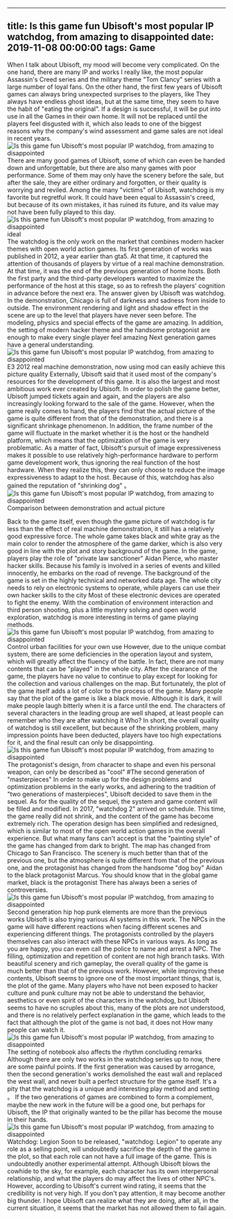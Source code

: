 
---
title: Is this game fun Ubisoft's most popular IP watchdog, from amazing to disappointed
date: 2019-11-08 00:00:00
tags:  Game
---
When I talk about Ubisoft, my mood will become very complicated. On the one hand, there are many IP and works I really like, the most popular Assassin's Creed series and the military theme "Tom Clancy" series with a large number of loyal fans. On the other hand, the first few years of Ubisoft games can always bring unexpected surprises to the players, like They always have endless ghost ideas, but at the same time, they seem to have the habit of "eating the original". If a design is successful, it will be put into use in all the Games in their own home. It will not be replaced until the players feel disgusted with it, which also leads to one of the biggest reasons why the company's wind assessment and game sales are not ideal in recent years.
![Is this game fun Ubisoft's most popular IP watchdog, from amazing to disappointed](20969cc654d04543b7b64f0b8cdbc703.jpg)
There are many good games of Ubisoft, some of which can even be handed down and unforgettable, but there are also many games with poor performance. Some of them may only have the scenery before the sale, but after the sale, they are either ordinary and forgotten, or their quality is worrying and reviled. Among the many "victims" of Ubisoft, watchdog is my favorite but regretful work. It could have been equal to Assassin's creed, but because of its own mistakes, it has ruined its future, and its value may not have been fully played to this day.
![Is this game fun Ubisoft's most popular IP watchdog, from amazing to disappointed](57f541d4b8f04f25a0e1bb7a71a89594.jpg)
    ideal   
The watchdog is the only work on the market that combines modern hacker themes with open world action games. Its first generation of works was published in 2012, a year earlier than gta5. At that time, it captured the attention of thousands of players by virtue of a real machine demonstration. At that time, it was the end of the previous generation of home hosts. Both the first party and the third-party developers wanted to maximize the performance of the host at this stage, so as to refresh the players' cognition in advance before the next era. The answer given by Ubisoft was watchdog. In the demonstration, Chicago is full of darkness and sadness from inside to outside. The environment rendering and light and shadow effect in the scene are up to the level that players have never seen before. The modeling, physics and special effects of the game are amazing. In addition, the setting of modern hacker theme and the handsome protagonist are enough to make every single player feel amazing Next generation games have a general understanding.
![Is this game fun Ubisoft's most popular IP watchdog, from amazing to disappointed](d867e920668c4f0a949b854db3cc4728.jpg)
E3 2012 real machine demonstration, now using mod can easily achieve this picture quality
Externally, Ubisoft said that it used most of the company's resources for the development of this game. It is also the largest and most ambitious work ever created by Ubisoft. In order to polish the game better, Ubisoft jumped tickets again and again, and the players are also increasingly looking forward to the sale of the game. However, when the game really comes to hand, the players find that the actual picture of the game is quite different from that of the demonstration, and there is a significant shrinkage phenomenon. In addition, the frame number of the game will fluctuate in the market whether it is the host or the handheld platform, which means that the optimization of the game is very problematic. As a matter of fact, Ubisoft's pursuit of image expressiveness makes it possible to use relatively high-performance hardware to perform game development work, thus ignoring the real function of the host hardware. When they realize this, they can only choose to reduce the image expressiveness to adapt to the host. Because of this, watchdog has also gained the reputation of "shrinking dog" 。
![Is this game fun Ubisoft's most popular IP watchdog, from amazing to disappointed](72042cba1eb845cfbfafda9c1355ab59.jpg)
Comparison between demonstration and actual picture
       
Back to the game itself, even though the game picture of watchdog is far less than the effect of real machine demonstration, it still has a relatively good expressive force. The whole game takes black and white gray as the main color to render the atmosphere of the game darker, which is also very good in line with the plot and story background of the game. In the game, players play the role of "private law sanctioner" Aidan Pierce, who master hacker skills. Because his family is involved in a series of events and killed innocently, he embarks on the road of revenge. The background of the game is set in the highly technical and networked data age. The whole city needs to rely on electronic systems to operate, while players can use their own hacker skills to the city Most of these electronic devices are operated to fight the enemy. With the combination of environment interaction and third person shooting, plus a little mystery solving and open world exploration, watchdog is more interesting in terms of game playing methods.
![Is this game fun Ubisoft's most popular IP watchdog, from amazing to disappointed](e7e7f9c20d454728991b1ce4901cae6f.jpg)
Control urban facilities for your own use
However, due to the unique combat system, there are some deficiencies in the operation layout and system, which will greatly affect the fluency of the battle. In fact, there are not many contents that can be "played" in the whole city. After the clearance of the game, the players have no value to continue to play except for looking for the collection and various challenges on the map. But fortunately, the plot of the game itself adds a lot of color to the process of the game. Many people say that the plot of the game is like a black movie. Although it is dark, it will make people laugh bitterly when it is a farce until the end. The characters of several characters in the leading group are well shaped, at least people can remember who they are after watching it Who? In short, the overall quality of watchdog is still excellent, but because of the shrinking problem, many impression points have been deducted, players have too high expectations for it, and the final result can only be disappointing.
![Is this game fun Ubisoft's most popular IP watchdog, from amazing to disappointed](0db7c8ab85b045e29d8cc1c39c4ea92a.jpg)
The protagonist's design, from character to shape and even his personal weapon, can only be described as "cool"
#The second generation of "masterpieces"
In order to make up for the design problems and optimization problems in the early works, and adhering to the tradition of "two generations of masterpieces", Ubisoft decided to save them in the sequel. As for the quality of the sequel, the system and game content will be filled and modified. In 2017, "watchdog 2" arrived on schedule. This time, the game really did not shrink, and the content of the game has become extremely rich. The operation design has been simplified and redesigned, which is similar to most of the open world action games in the overall experience. But what many fans can't accept is that the "painting style" of the game has changed from dark to bright. The map has changed from Chicago to San Francisco. The scenery is much better than that of the previous one, but the atmosphere is quite different from that of the previous one, and the protagonist has changed from the handsome "dog boy" Aidan to the black protagonist Marcus. You should know that in the global game market, black is the protagonist There has always been a series of controversies.
![Is this game fun Ubisoft's most popular IP watchdog, from amazing to disappointed](cb5cbb762843473ea5e0e9ab6148b978.jpg)
Second generation hip hop punk elements are more than the previous works
Ubisoft is also trying various AI systems in this work. The NPCs in the game will have different reactions when facing different scenes and experiencing different things. The protagonists controlled by the players themselves can also interact with these NPCs in various ways. As long as you are happy, you can even call the police to name and arrest a NPC. The filling, optimization and repetition of content are not high branch tasks. With beautiful scenery and rich gameplay, the overall quality of the game is much better than that of the previous work. However, while improving these contents, Ubisoft seems to ignore one of the most important things, that is, the plot of the game. Many players who have not been exposed to hacker culture and punk culture may not be able to understand the behavior, aesthetics or even spirit of the characters in the watchdog, but Ubisoft seems to have no scruples about this, many of the plots are not understood, and there is no relatively perfect explanation in the game, which leads to the fact that although the plot of the game is not bad, it does not How many people can watch it.
![Is this game fun Ubisoft's most popular IP watchdog, from amazing to disappointed](b7a81ea8d1a64d21ad3c377b6b5eb2cf.jpg)
The setting of notebook also affects the rhythm
    concluding remarks  
Although there are only two works in the watchdog series up to now, there are some painful points. If the first generation was caused by arrogance, then the second generation's works demolished the east wall and replaced the west wall, and never built a perfect structure for the game itself. It's a pity that the watchdog is a unique and interesting play method and setting 。 If the two generations of games are combined to form a complement, maybe the new work in the future will be a good one, but perhaps for Ubisoft, the IP that originally wanted to be the pillar has become the mouse in their hands.
![Is this game fun Ubisoft's most popular IP watchdog, from amazing to disappointed](c75aed8be1c043eb879b005d17694ee5.jpg)
Watchdog: Legion
Soon to be released, "watchdog: Legion" to operate any role as a selling point, will undoubtedly sacrifice the depth of the game in the plot, so that each role can not have a full image of the game. This is undoubtedly another experimental attempt. Although Ubisoft blows the cowhide to the sky, for example, each character has its own interpersonal relationship, and what the players do may affect the lives of other NPC's. However, according to Ubisoft's current wind rating, it seems that the credibility is not very high. If you don't pay attention, it may become another big thunder. I hope Ubisoft can realize what they are doing, after all, in the current situation, it seems that the market has not allowed them to fail again.